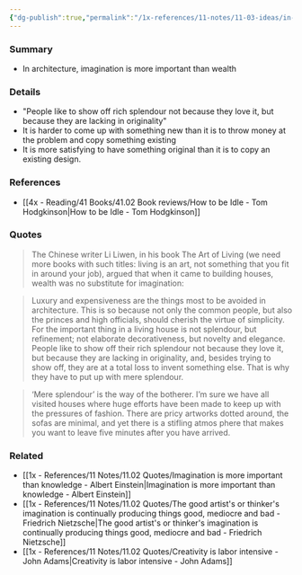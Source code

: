 ```yaml
---
{"dg-publish":true,"permalink":"/1x-references/11-notes/11-03-ideas/in-architecture-imagination-is-more-important-than-wealth/","title":"In architecture, imagination is more important than wealth","created":"2025-06-21T09:28:12.459+03:00","updated":"2025-06-21T10:06:26.796+03:00"}
---
```



### Summary
- In architecture, imagination is more important than wealth

### Details
- "People like to show off rich splendour not because they love it, but because they are lacking in originality"
- It is harder to come up with something new than it is to throw money at the problem and copy something existing
- It is more satisfying to have something original than it is to copy an existing design.

### References
- [[4x - Reading/41 Books/41.02 Book reviews/How to be Idle - Tom Hodgkinson\|How to be Idle - Tom Hodgkinson]]

### Quotes
> The Chinese writer Li Liwen, in his book The Art of Living (we need more books with such titles: living is an art, not something that you fit in around your job), argued that when it came to building houses, wealth was no substitute for imagination:

> Luxury and expensiveness are the things most to be avoided in architecture. This is so because not only the common people, but also the princes and high officials, should cherish the virtue of simplicity. For the important thing in a living house is not splendour, but refinement; not elaborate decorativeness, but novelty and elegance. People like to show off their rich splendour not because they love it, but because they are lacking in originality, and, besides trying to show off, they are at a total loss to invent something else. That is why they have to put up with mere splendour.

> ‘Mere splendour’ is the way of the botherer. I’m sure we have all visited houses where huge efforts have been made to keep up with the pressures of fashion. There are pricy artworks dotted around, the sofas are minimal, and yet there is a stifling atmos phere that makes you want to leave five minutes after you have arrived. 


### Related
- [[1x - References/11 Notes/11.02 Quotes/Imagination is more important than knowledge - Albert Einstein\|Imagination is more important than knowledge - Albert Einstein]]
- [[1x - References/11 Notes/11.02 Quotes/The good artist's or thinker's imagination is continually producing things good, mediocre and bad - Friedrich Nietzsche\|The good artist's or thinker's imagination is continually producing things good, mediocre and bad - Friedrich Nietzsche]]
- [[1x - References/11 Notes/11.02 Quotes/Creativity is labor intensive - John Adams\|Creativity is labor intensive - John Adams]]